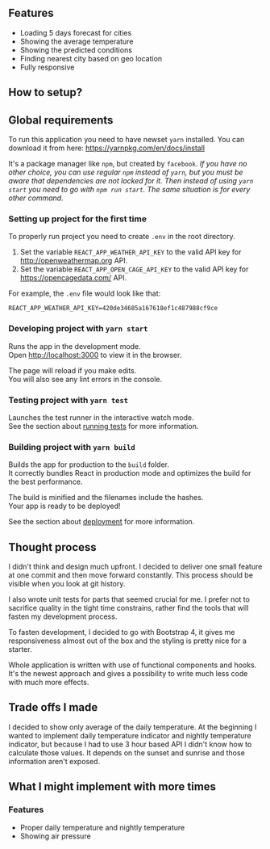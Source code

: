 ## Features

* Loading 5 days forecast for cities
* Showing the average temperature
* Showing the predicted conditions
* Finding nearest city based on geo location
* Fully responsive


## How to setup?

## Global requirements

To run this application you need to have newset `yarn` installed. You can download it from here: https://yarnpkg.com/en/docs/install

It's a package manager like `npm`, but created by `facebook`.
*If you have no other choice, you can use regular `npm` instead of `yarn`, but you must be aware that dependencies are not locked for it. Then instead of using `yarn start` you need to go with `npm run start`. The same situation is for every other command.*

### Setting up project for the first time

To properly run project you need to create `.env` in the root directory. 

1. Set the variable `REACT_APP_WEATHER_API_KEY` to the valid API key for http://openweathermap.org API.
2. Set the variable `REACT_APP_OPEN_CAGE_API_KEY` to the valid API key for https://opencagedata.com/ API.

For example, the `.env` file would look like that:
```
REACT_APP_WEATHER_API_KEY=420de34685a167618ef1c487988cf9ce
```

### Developing project with `yarn start`

Runs the app in the development mode.<br />
Open [http://localhost:3000](http://localhost:3000) to view it in the browser.

The page will reload if you make edits.<br />
You will also see any lint errors in the console.

### Testing project with `yarn test`

Launches the test runner in the interactive watch mode.<br />
See the section about [running tests](https://facebook.github.io/create-react-app/docs/running-tests) for more information.

### Building project with `yarn build`

Builds the app for production to the `build` folder.<br />
It correctly bundles React in production mode and optimizes the build for the best performance.

The build is minified and the filenames include the hashes.<br />
Your app is ready to be deployed!

See the section about [deployment](https://facebook.github.io/create-react-app/docs/deployment) for more information.

## Thought process

I didn't think and design much upfront. I decided to deliver one small feature at one commit and then move forward constantly. This process should be visible when you look at git history.

I also wrote unit tests for parts that seemed crucial for me. I prefer not to sacrifice quality in the tight time constrains, rather find the tools that will fasten my development process.

To fasten development, I decided to go with Bootstrap 4, it gives me responsiveness almost out of the box and the styling is pretty nice for a starter.

Whole application is written with use of functional components and hooks. It's the newest approach and gives a possibility to write much less code with much more effects.

## Trade offs I made

I decided to show only average of the daily temperature. At the beginning I wanted to implement daily temperature indicator and nightly temperature indicator, but because I had to use 3 hour based API I didn't know how to calculate those values. It depends on the sunset and sunrise and those information aren't exposed.

## What I might implement with more times

### Features
* Proper daily temperature and nightly temperature
* Showing air pressure
